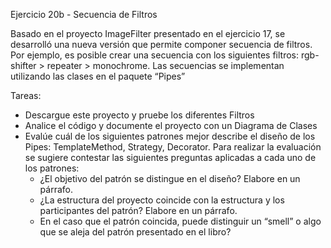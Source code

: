 Ejercicio 20b - Secuencia de Filtros

Basado en el proyecto ImageFilter presentado en el ejercicio 17, se desarrolló una nueva versión que permite componer secuencia de filtros. Por ejemplo, es posible crear una secuencia con los siguientes filtros: rgb-shifter > repeater > monochrome. Las secuencias se implementan utilizando las clases en el paquete “Pipes”

Tareas:

- Descargue este proyecto y pruebe los diferentes Filtros
- Analice el código y documente el proyecto con un Diagrama de Clases
- Evalúe cuál de los siguientes patrones mejor describe el diseño de los Pipes: TemplateMethod, Strategy, Decorator. Para realizar la evaluación se sugiere contestar las siguientes preguntas aplicadas a cada uno de los patrones:
  - ¿El objetivo del patrón se distingue en el diseño? Elabore en un párrafo.
  - ¿La estructura del proyecto coincide con la estructura y los participantes del patrón? Elabore en un párrafo.
  - En el caso que el patrón coincida, puede distinguir un “smell” o algo que se aleja del patrón presentado en el libro?
